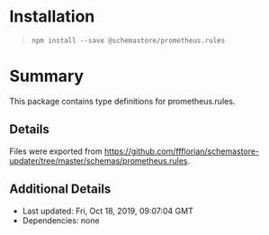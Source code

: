 # Installation
> `npm install --save @schemastore/prometheus.rules`

# Summary
This package contains type definitions for prometheus.rules.

## Details
Files were exported from https://github.com/ffflorian/schemastore-updater/tree/master/schemas/prometheus.rules.

## Additional Details
* Last updated: Fri, Oct 18, 2019, 09:07:04 GMT
* Dependencies: none
